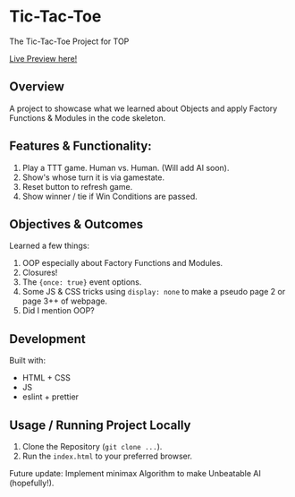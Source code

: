 # Tic-Tac-Toe

The Tic-Tac-Toe Project for TOP

[Live Preview here!](https://bananabread08.github.io/tictactoe/)

## Overview

A project to showcase what we learned about Objects and apply Factory Functions & Modules in the code skeleton.

## Features & Functionality:

1. Play a TTT game. Human vs. Human. (Will add AI soon).
2. Show's whose turn it is via gamestate.
3. Reset button to refresh game.
4. Show winner / tie if Win Conditions are passed.

## Objectives & Outcomes

Learned a few things:

1. OOP especially about Factory Functions and Modules.
2. Closures!
3. The `{once: true}` event options.
4. Some JS & CSS tricks using `display: none` to make a pseudo page 2 or page 3++ of webpage.
5. Did I mention OOP?

## Development

Built with:

- HTML + CSS
- JS
- eslint + prettier

## Usage / Running Project Locally

1. Clone the Repository (`git clone ...`).
2. Run the `index.html` to your preferred browser.

Future update: Implement minimax Algorithm to make Unbeatable AI (hopefully!).
